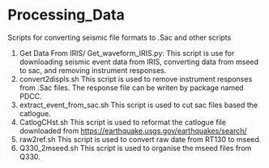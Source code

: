 # Processing_Data
Scripts for converting seismic file formats to .Sac and other scripts

1. Get Data From IRIS/
  Get_waveform_IRIS.py: This script is use for downloading seismic event data from IRIS, converting data from mseed to sac, and removing instrument responses.
2. convert2displs.sh
  This script is used to remove instrument responses from .Sac files.
  The response file can be writen by package named PDCC.
3. extract_event_from_sac.sh
  This script is used to cut sac files based the catlogue.
4. CatlogCHst.sh
  This script is used to reformat the catlogue file downloaded from https://earthquake.usgs.gov/earthquakes/search/
5. raw2ref.sh
  This script is used to convert raw date from RT130 to mseed.
6. Q330_2mseed.sh
  This script is used to organise the mseed files from Q330.
